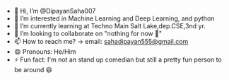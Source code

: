 - 👋 Hi, I’m @DipayanSaha007
- 👀 I’m interested in Machine Learning and Deep Learning, and python 
- 🌱 I’m currently learning at Techno Main Salt Lake,dep.CSE,3nd yr.
- 💞️ I’m looking to collaborate on "nothing for now 🙂"
- 📫 How to reach me? -> email: sahadipayan555@gmail.com 
- 😄 Pronouns: He/Him
- ⚡ Fun fact: I'm not an stand up comedian but still a pretty fun person to be around 😄 

<!---
DipayanSaha007/DipayanSaha007 is a ✨ special ✨ repository because its `README.md` (this file) appears on your GitHub profile.
You can click the Preview link to take a look at your changes.
--->
